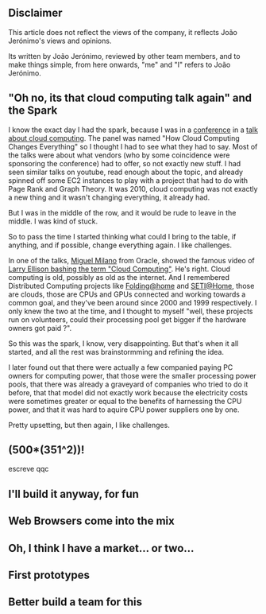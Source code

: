 ## Disclaimer


This article does not reflect the views of the company, it reflects João Jerónimo's views and opinions.

Its written by João Jerónimo, reviewed by other team members, and to make things simple, from here onwards, "me" and "I" refers to João Jerónimo.

## "Oh no, its that cloud computing talk again" and the Spark

I know the exact day I had the spark, because I was in a [conference](http://congresso10.apdc.pt/) in a [talk about cloud computing](http://congresso10.apdc.pt/Programa/Tema.aspx?tema_id=9A4A99D6-B96F-46D1-AE0D-C00AB8A7139D&tema_label=SERVICES:%20Cloud%20Computing). The panel was named "How Cloud Computing Changes Everything" so I thought I had to see what they had to say. Most of the talks were about what vendors (who by some coincidence were sponsoring the conference) had to offer, so not exactly new stuff. I had seen similar talks on youtube, read enough about the topic, and already spinned off some EC2 instances to play with a project that had to do with Page Rank and Graph Theory. It was 2010, cloud computing was not exactly a new thing and it wasn't changing everything, it already had.

But I was in the middle of the row, and it would be rude to leave in the middle. I was kind of stuck.

So to pass the time I started thinking what could I bring to the table, if anything, and if possible, change everything again. I like challenges.

In one of the talks, [Miguel Milano](http://congresso10.apdc.pt/Orador/Orador.aspx?orador_id=A8AECA70-9FB1-4793-8126-4DB68F11F376) from Oracle, showed the famous video of [Larry Ellison bashing the term "Cloud Computing"](http://www.youtube.com/watch?v=UOEFXaWHppE). He's right. Cloud computing is old, possibly as old as the internet. And I remembered Distributed Computing projects like [Folding@home](http://folding.stanford.edu/) and [SETI@Home](http://setiathome.berkeley.edu/), those are clouds, those are CPUs and GPUs connected and working towards a common goal, and they've been around since 2000 and 1999 respectively. I only knew the two at the time, and I thought to myself "well, these projects run on volunteers, could their processing pool get bigger if the hardware owners got paid ?".

So this was the spark, I know, very disappointing. But that's when it all started, and all the rest was brainstormming and refining the idea.

I later found out that there were actually a few companied paying PC owners for computing power, that those were the smaller processing power pools, that there was already a graveyard of companies who tried to do it before, that that model did not exactly work because the electricity costs were sometimes greater or equal to the benefits of harnessing the CPU power, and that it was hard to aquire CPU power suppliers one by one.

Pretty upsetting, but then again, I like challenges.

## (500*(351^2))!
escreve qqc
## I'll build it anyway, for fun

## Web Browsers come into the mix

## Oh, I think I have a market... or two...

## First prototypes

## Better build a team for this
